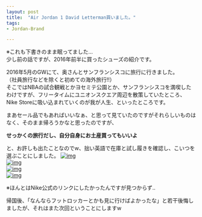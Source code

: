 ```yaml
---
layout: post
title:  "Air Jordan 1 David Letterman買いました。"
tags:
- Jordan-Brand

---
```

※これも下書きのまま眠ってました...  
少し前の話ですが、2016年前半に買ったシューズの紹介です。

2016年5月のGWにて、奥さんとサンフランシスコに旅行に行きました。  
（社員旅行などを除くと初めての海外旅行!!）  
そこではNBAの試合観戦とかヨセミテ公園とか、サンフランシスコを満喫したわけですが、フリータイムにユニオンスクエア周辺を散策していたところ、Nike Storeに吸い込まれていくのが我が人生、といったところです。

まあセール品でもあればいいなぁ、と思って見ていたのですがそれらしいものはなく、そのまま帰ろうかなと思ったのですが、

**せっかくの旅行だし、自分自身にお土産買ってもいいよ**

と、お許しも出たことなのでw、拙い英語で在庫と試し履きを確認し、こいつを選ぶことにしました。
[![img](https://watarusuzuki.github.io/assets/images/myshoes/IMG_0297.JPG)][Letterman]  
[![img](https://watarusuzuki.github.io/assets/images/myshoes/IMG_0298.JPG)][Letterman]  
[![img](https://watarusuzuki.github.io/assets/images/myshoes/IMG_0299.JPG)][Letterman]  
[![img](https://watarusuzuki.github.io/assets/images/myshoes/IMG_0300.JPG)][Letterman]  

※ほんとはNike公式のリンクにしたかったんですが見つからず..  

帰国後、「なんならフットロッカーとかも見に行けばよかったな」と若干後悔しましたが、それはまた次回ということにしますw

<!--
<table cellpadding="0" cellspacing="0" border="0" style=" border:1px solid #ccc; width:300px;"><tr style="border-style:none;"><td style="vertical-align:top; border-style:none; padding:10px; width:108px;"><a href="https://rpx.a8.net/svt/ejp?a8mat=2HSPW2+9XTJCI+2HOM+BWGDT&rakuten=y&a8ejpredirect=http%3A%2F%2Fhb.afl.rakuten.co.jp%2Fhgc%2Fg00q2mf4.2bo115e2.g00q2mf4.2bo12c7a%2Fa15082587770_2HSPW2_9XTJCI_2HOM_BWGDT%3Fpc%3Dhttp%253A%252F%252Fitem.rakuten.co.jp%252Flowtex%252F555088-606%252F%26m%3Dhttp%253A%252F%252Fm.rakuten.co.jp%252Flowtex%252Fi%252F10337327%252F" target="_blank" rel="nofollow"><img border="0" alt="" src="http://thumbnail.image.rakuten.co.jp/@0_mall/lowtex/cabinet/airjordan03/555088-606.jpg?_ex=128x128" /></a></td><td style="font-size:12px; vertical-align:middle; border-style:none; padding:10px;"><p style="padding:0; margin:0;"><a href="https://rpx.a8.net/svt/ejp?a8mat=2HSPW2+9XTJCI+2HOM+BWGDT&rakuten=y&a8ejpredirect=http%3A%2F%2Fhb.afl.rakuten.co.jp%2Fhgc%2Fg00q2mf4.2bo115e2.g00q2mf4.2bo12c7a%2Fa15082587770_2HSPW2_9XTJCI_2HOM_BWGDT%3Fpc%3Dhttp%253A%252F%252Fitem.rakuten.co.jp%252Flowtex%252F555088-606%252F%26m%3Dhttp%253A%252F%252Fm.rakuten.co.jp%252Flowtex%252Fi%252F10337327%252F" target="_blank" rel="nofollow">NIKE AIR JORDAN 1 RETRO HIGH OG 【LIGHT CRIMSON】 ナイキ エア ジョーダン 1 レトロ ハイ OG LIGHT CRIMSON/MIDNIGHT NAVY/WHITE</a></p><p style="color:#666; margin-top:5px line-height:1.5;">価格:<span style="font-size:14px; color:#C00; font-weight:bold;">19,980円</span><br/><span style="font-size:10px; font-weight:normal;">(2017/5/3 17:50時点)</span><br/><span style="font-weight:bold;">感想(1件)</span></p></td></tr></table>
<img border="0" width="1" height="1" src="https://www10.a8.net/0.gif?a8mat=2HSPW2+9XTJCI+2HOM+BWGDT" alt="">

<table cellpadding="0" cellspacing="0" border="0" style=" border:1px solid #ccc; width:300px;"><tr style="border-style:none;"><td style="vertical-align:top; border-style:none; padding:10px; width:108px;"><a href="https://rpx.a8.net/svt/ejp?a8mat=2HSPW2+9XTJCI+2HOM+BWGDT&rakuten=y&a8ejpredirect=http%3A%2F%2Fhb.afl.rakuten.co.jp%2Fhgc%2Fg00ppa84.2bo115a0.g00ppa84.2bo12ed7%2Fa15082587770_2HSPW2_9XTJCI_2HOM_BWGDT%3Fpc%3Dhttp%253A%252F%252Fitem.rakuten.co.jp%252Fskit%252F555088-606%252F%26m%3Dhttp%253A%252F%252Fm.rakuten.co.jp%252Fskit%252Fi%252F10041236%252F" target="_blank" rel="nofollow"><img border="0" alt="" src="http://thumbnail.image.rakuten.co.jp/@0_mall/skit/cabinet/00558303/imgrc0088197108.jpg?_ex=128x128" /></a></td><td style="font-size:12px; vertical-align:middle; border-style:none; padding:10px;"><p style="padding:0; margin:0;"><a href="https://rpx.a8.net/svt/ejp?a8mat=2HSPW2+9XTJCI+2HOM+BWGDT&rakuten=y&a8ejpredirect=http%3A%2F%2Fhb.afl.rakuten.co.jp%2Fhgc%2Fg00ppa84.2bo115a0.g00ppa84.2bo12ed7%2Fa15082587770_2HSPW2_9XTJCI_2HOM_BWGDT%3Fpc%3Dhttp%253A%252F%252Fitem.rakuten.co.jp%252Fskit%252F555088-606%252F%26m%3Dhttp%253A%252F%252Fm.rakuten.co.jp%252Fskit%252Fi%252F10041236%252F" target="_blank" rel="nofollow">NIKE AIR JORDAN 1 RETRO HIGH OG ナイキ エア ジョーダン 1 レトロ ハイDAVID LETTERMAN555088-606</a></p><p style="color:#666; margin-top:5px line-height:1.5;">価格:<span style="font-size:14px; color:#C00; font-weight:bold;">17,280円</span><br/><span style="font-size:10px; font-weight:normal;">(2017/5/3 17:51時点)</span><br/><span style="font-weight:bold;">感想(1件)</span></p></td></tr></table>
<img border="0" width="1" height="1" src="https://www17.a8.net/0.gif?a8mat=2HSPW2+9XTJCI+2HOM+BWGDT" alt="">
-->

[Letterman]: http://www.sneakerfiles.com/air-jordan-1-retro-high-og-david-letterman-2016/
